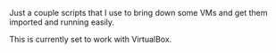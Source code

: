 Just a couple scripts that I use to bring down some VMs and get them imported
and running easily.

This is currently set to work with VirtualBox.
